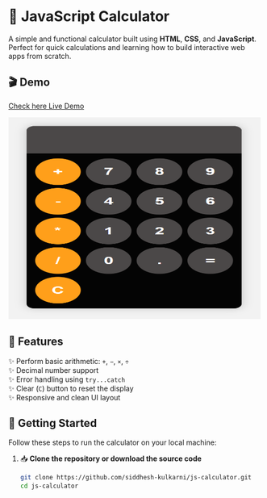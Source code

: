 # 🧮 JavaScript Calculator

A simple and functional calculator built using **HTML**, **CSS**, and **JavaScript**. Perfect for quick calculations and learning how to build interactive web apps from scratch.

## 🎬 Demo
<a href="https://siddhesh-kulkarni.github.io/JS-Calculator/">Check here Live Demo</a>

<img src="JS-Calculator.png" width="500px" alt="JavaScript Calculator Screenshot" height="400px" />


## 🚀 Features

✨ Perform basic arithmetic: `+`, `−`, `×`, `÷`  
✨ Decimal number support  
✨ Error handling using `try...catch`  
✨ Clear (`C`) button to reset the display  
✨ Responsive and clean UI layout  

## 🔧 Getting Started

Follow these steps to run the calculator on your local machine:

1. 📥 **Clone the repository or download the source code**  
   ```bash
   git clone https://github.com/siddhesh-kulkarni/js-calculator.git
   cd js-calculator

